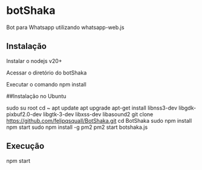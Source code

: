 
# botShaka

Bot para Whatsapp utilizando whatsapp-web.js



## Instalação

Instalar o nodejs v20+

Acessar o diretório do botShaka

Executar o comando npm install

##Instalação no Ubuntu

sudo su root
cd ~
apt update
apt upgrade
apt-get install libnss3-dev libgdk-pixbuf2.0-dev libgtk-3-dev libxss-dev libasound2
git clone https://github.com/felipqsquall/BotShaka.git
cd BotShaka
sudo npm install
npm start
sudo npm install -g pm2
pm2 start botshaka.js

## Execução

npm start
